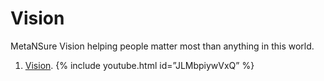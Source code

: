 # Vision
MetaNSure Vision helping people matter most than anything in this world.


1. [Vision](https://metasure.github.io/youtube-embed/readme.html).
{% include youtube.html id=”JLMbpiywVxQ” %}
